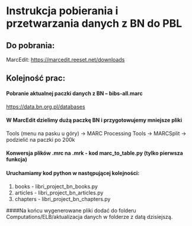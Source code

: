 # Instrukcja pobierania i przetwarzania danych z BN do PBL

## Do pobrania:
MarcEdit: https://marcedit.reeset.net/downloads
## Kolejność prac:
#### Pobranie aktualnej paczki danych z BN – bibs-all.marc
https://data.bn.org.pl/databases
#### W MarcEdit dzielimy dużą paczkę BN i przygotowujemy mniejsze pliki
Tools (menu na pasku u góry) → MARC Processing Tools → MARCSplit → podzielić na paczki po 200k
#### Konwersja plików .mrc na .mrk - kod marc_to_table.py (tylko pierwsza funkcja)
#### Uruchamiamy kod python w następującej kolejności:
1. books - libri_project_bn_books.py
2. articles - libri_project_bn_articles.py
3. chapters - libri_project_bn_chapters.py

####Na końcu wygenerowane pliki dodać do folderu Computations/ELB/aktualizacja danych w folderze z datą dzisiejszą. 
